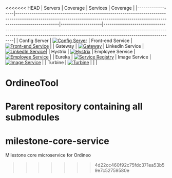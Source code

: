 <<<<<<< HEAD
| Servers          | Coverage                                                                                                                                                                        | Services           | Coverage                                                                                                                                                                                     |
|------------------|---------------------------------------------------------------------------------------------------------------------------------------------------------------------------------|--------------------|----------------------------------------------------------------------------------------------------------------------------------------------------------------------------------------------|
| Config Server    | [![Config Server](https://coveralls.io/repos/github/Ordineo/config/badge.svg?branch=master)](https://coveralls.io/github/Ordineo/config?branch=master)                          | Front-end Service  | [![Front-end Service](https://coveralls.io/repos/github/Ordineo/front-end/badge.svg?branch=master)](https://coveralls.io/github/Ordineo/front-end?branch=master)                             |
| Gateway          | [![Gateway](https://coveralls.io/repos/github/Ordineo/gateway/badge.svg?branch=master)](https://coveralls.io/github/Ordineo/gateway?branch=master)                              | LinkedIn Service   | [![LinkedIn Service](https://coveralls.io/repos/github/Ordineo/social-composite-service/badge.svg?branch=master)](https://coveralls.io/github/Ordineo/social-composite-service?branch=master)|
| Hystrix          | [![Hystrix](https://coveralls.io/repos/github/Ordineo/hystrix/badge.svg?branch=master)](https://coveralls.io/github/Ordineo/hystrix?branch=master)                              | Employee Service   | [![Employee Service](https://coveralls.io/repos/github/Ordineo/employee-core-service/badge.svg?branch=master)](https://coveralls.io/github/Ordineo/employee-core-service?branch=master)      |
| Eureka           | [![Service Registry](https://coveralls.io/repos/github/Ordineo/eureka/badge.svg?branch=master)](https://coveralls.io/github/Ordineo/eureka?branch=master)                       | Image Service      | [![Image Service](https://coveralls.io/repos/github/Ordineo/image-core-service/badge.svg?branch=master)](https://coveralls.io/github/Ordineo/image-core-service?branch=master)      |
| Turbine          | [![Turbine](https://coveralls.io/repos/github/Ordineo/turbine/badge.svg?branch=master)](https://coveralls.io/github/Ordineo/turbine?branch=master)                              |                    |                                                                                                                                                                                              |
<br />

# OrdineoTool
Parent repository containing all submodules
=======
# milestone-core-service
Milestone core microservice for Ordineo
>>>>>>> 4d22cc460f92c75fdc371ea53b59e7c52759580e
